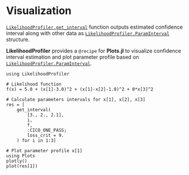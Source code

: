 # Visualization

[`LikelihoodProfiler.get_interval`](@ref) function outputs estimated
confidence interval along with other data as
[`LikelihoodProfiler.ParamInterval`](@ref) structure.

**LikelihoodProfiler** provides a `@recipe` for **Plots.jl** to visualize
confidence interval estimation and plot parameter profile based on
[`LikelihoodProfiler.ParamInterval`](@ref).

```
using LikelihoodProfiler

# Likelihood function
f(x) = 5.0 + (x[1]-3.0)^2 + (x[1]-x[2]-1.0)^2 + 0*x[3]^2

# Calculate parameters intervals for x[1], x[2], x[3]
res = [
    get_interval(
        [3., 2., 2.1],
        i,
        f,
        :CICO_ONE_PASS;
        loss_crit = 9.
    ) for i in 1:3]

# Plot parameter profile x[1]
using Plots
plotly()
plot(res[1])
```
